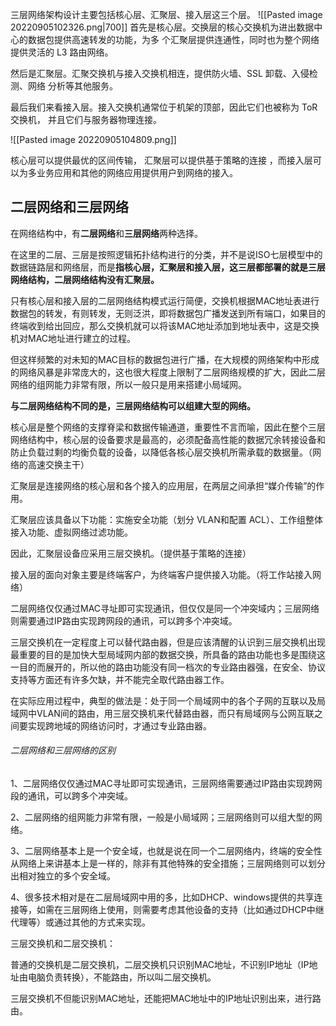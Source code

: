 
三层网络架构设计主要包括核心层、汇聚层、接入层这三个层。
![[Pasted image 20220905102326.png|700]]
首先是核心层。交换层的核心交换机为进出数据中心的数据包提供高速转发的功能，为多 个汇聚层提供连通性，同时也为整个网络提供灵活的 L3 路由网络。 

然后是汇聚层。汇聚交换机与接入交换机相连，提供防火墙、SSL 卸载、入侵检测、网络 分析等其他服务。

最后我们来看接入层。接入交换机通常位于机架的顶部，因此它们也被称为 ToR 交换机， 并且它们与服务器物理连接。

![[Pasted image 20220905104809.png]]

核心层可以提供最优的区间传输， 汇聚层可以提供基于策略的连接 ，而接入层可以为多业务应用和其他的网络应用提供用户到网络的接入。

## 二层网络和三层网络
在网络结构中，有**二层网络**和**三层网络**两种选择。

在这里的二层、三层是按照逻辑拓扑结构进行的分类，并不是说ISO七层模型中的数据链路层和网络层，而是**指核心层，汇聚层和接入层，这三层都部署的就是三层网络结构，二层网络结构没有汇聚层。**

只有核心层和接入层的二层网络结构模式运行简便，交换机根据MAC地址表进行数据包的转发，有则转发，无则泛洪，即将数据包广播发送到所有端口，如果目的终端收到给出回应，那么交换机就可以将该MAC地址添加到地址表中，这是交换机对MAC地址进行建立的过程。

但这样频繁的对未知的MAC目标的数据包进行广播，在大规模的网络架构中形成的网络风暴是非常庞大的，这也很大程度上限制了二层网络规模的扩大，因此二层网络的组网能力非常有限，所以一般只是用来搭建小局域网。

**与二层网络结构不同的是，三层网络结构可以组建大型的网络。**

核心层是整个网络的支撑脊梁和数据传输通道，重要性不言而喻，因此在整个三层网络结构中，核心层的设备要求是最高的，必须配备高性能的数据冗余转接设备和防止负载过剩的均衡负载的设备，以降低各核心层交换机所需承载的数据量。（网络的高速交换主干）

汇聚层是连接网络的核心层和各个接入的应用层，在两层之间承担“媒介传输”的作用。

汇聚层应该具备以下功能：实施安全功能（划分 VLAN和配置 ACL）、工作组整体接入功能、虚拟网络过滤功能。

因此，汇聚层设备应采用三层交换机。（提供基于策略的连接）

接入层的面向对象主要是终端客户，为终端客户提供接入功能。（将工作站接入网络）

二层网络仅仅通过MAC寻址即可实现通讯，但仅仅是同一个冲突域内；三层网络则需要通过IP路由实现跨网段的通讯，可以跨多个冲突域。

三层交换机在一定程度上可以替代路由器，但是应该清醒的认识到三层交换机出现最重要的目的是加快大型局域网内部的数据交换，所具备的路由功能也多是围绕这一目的而展开的，所以他的路由功能没有同一档次的专业路由器强，在安全、协议支持等方面还有许多欠缺，并不能完全取代路由器工作。

在实际应用过程中，典型的做法是：处于同一个局域网中的各个子网的互联以及局域网中VLAN间的路由，用三层交换机来代替路由器，而只有局域网与公网互联之间要实现跨地域的网络访问时，才通过专业路由器。

###### 二层网络和三层网络的区别
1、二层网络仅仅通过MAC寻址即可实现通讯，三层网络需要通过IP路由实现跨网段的通讯，可以跨多个冲突域。

2、二层网络的组网能力非常有限，一般是小局域网；三层网络则可以组大型的网络。

3、二层网络基本上是一个安全域，也就是说在同一个二层网络内，终端的安全性从网络上来讲基本上是一样的，除非有其他特殊的安全措施；三层网络则可以划分出相对独立的多个安全域。

4、很多技术相对是在二层局域网中用的多，比如DHCP、windows提供的共享连接等，如需在三层网络上使用，则需要考虑其他设备的支持（比如通过DHCP中继代理等）或通过其他的方式来实现。

三层交换机和二层交换机：

普通的交换机是二层交换机，二层交换机只识别MAC地址，不识别IP地址（IP地址由电脑负责转换），不能路由，所以叫二层交换机。

三层交换机不但能识别MAC地址，还能把MAC地址中的IP地址识别出来，进行路由。